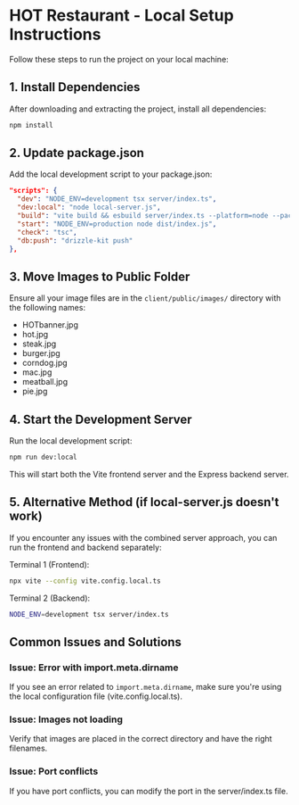 # HOT Restaurant - Local Setup Instructions

Follow these steps to run the project on your local machine:

## 1. Install Dependencies

After downloading and extracting the project, install all dependencies:

```bash
npm install
```

## 2. Update package.json

Add the local development script to your package.json:

```json
"scripts": {
  "dev": "NODE_ENV=development tsx server/index.ts",
  "dev:local": "node local-server.js",
  "build": "vite build && esbuild server/index.ts --platform=node --packages=external --bundle --format=esm --outdir=dist",
  "start": "NODE_ENV=production node dist/index.js",
  "check": "tsc",
  "db:push": "drizzle-kit push"
},
```

## 3. Move Images to Public Folder

Ensure all your image files are in the `client/public/images/` directory with the following names:
- HOTbanner.jpg
- hot.jpg
- steak.jpg
- burger.jpg
- corndog.jpg
- mac.jpg
- meatball.jpg
- pie.jpg

## 4. Start the Development Server

Run the local development script:

```bash
npm run dev:local
```

This will start both the Vite frontend server and the Express backend server.

## 5. Alternative Method (if local-server.js doesn't work)

If you encounter any issues with the combined server approach, you can run the frontend and backend separately:

Terminal 1 (Frontend):
```bash
npx vite --config vite.config.local.ts
```

Terminal 2 (Backend):
```bash
NODE_ENV=development tsx server/index.ts
```

## Common Issues and Solutions

### Issue: Error with import.meta.dirname
If you see an error related to `import.meta.dirname`, make sure you're using the local configuration file (vite.config.local.ts).

### Issue: Images not loading
Verify that images are placed in the correct directory and have the right filenames.

### Issue: Port conflicts
If you have port conflicts, you can modify the port in the server/index.ts file.